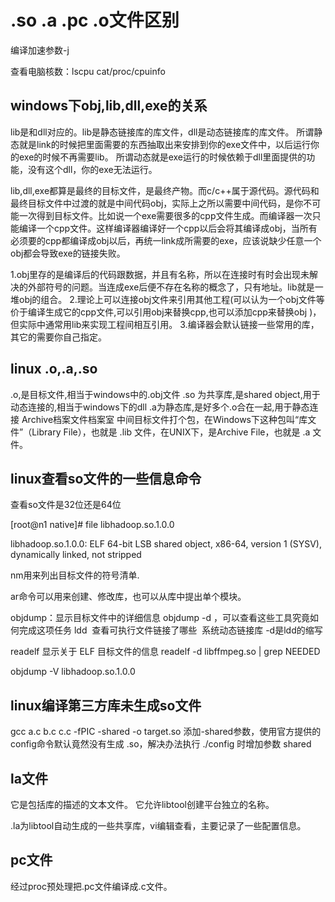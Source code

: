 # .so .a .pc .o文件区别
编译加速参数-j

查看电脑核数：lscpu  cat/proc/cpuinfo


## windows下obj,lib,dll,exe的关系
lib是和dll对应的。lib是静态链接库的库文件，dll是动态链接库的库文件。 
所谓静态就是link的时候把里面需要的东西抽取出来安排到你的exe文件中，以后运行你的exe的时候不再需要lib。
所谓动态就是exe运行的时候依赖于dll里面提供的功能，没有这个dll，你的exe无法运行。 

lib,dll,exe都算是最终的目标文件，是最终产物。而c/c++属于源代码。源代码和最终目标文件中过渡的就是中间代码obj，实际上之所以需要中间代码，是你不可能一次得到目标文件。比如说一个exe需要很多的cpp文件生成。而编译器一次只能编译一个cpp文件。这样编译器编译好一个cpp以后会将其编译成obj，当所有必须要的cpp都编译成obj以后，再统一link成所需要的exe，应该说缺少任意一个obj都会导致exe的链接失败。

1.obj里存的是编译后的代码跟数据，并且有名称，所以在连接时有时会出现未解决的外部符号的问题。当连成exe后便不存在名称的概念了，只有地址。lib就是一堆obj的组合。
2.理论上可以连接obj文件来引用其他工程(可以认为一个obj文件等价于编译生成它的cpp文件,可以引用obj来替换cpp,也可以添加cpp来替换obj )，但实际中通常用lib来实现工程间相互引用。
3.编译器会默认链接一些常用的库，其它的需要你自己指定。

## linux .o,.a,.so
.o,是目标文件,相当于windows中的.obj文件 
.so 为共享库,是shared object,用于动态连接的,相当于windows下的dll 
.a为静态库,是好多个.o合在一起,用于静态连接
Archive档案文件档案室
中间目标文件打个包，在Windows下这种包叫“库文件”（Library File），也就是 .lib 文件，在UNIX下，是Archive File，也就是 .a 文件。

## linux查看so文件的一些信息命令

查看so文件是32位还是64位

[root@n1 native]# file libhadoop.so.1.0.0

libhadoop.so.1.0.0: ELF 64-bit LSB shared object, x86-64, version 1 (SYSV), dynamically linked, not stripped



nm用来列出目标文件的符号清单.

ar命令可以用来创建、修改库，也可以从库中提出单个模块。



objdump：显示目标文件中的详细信息
objdump -d <command>，可以查看这些工具究竟如何完成这项任务
ldd  查看可执行文件链接了哪些  系统动态链接库
-d是ldd的缩写

readelf 显示关于 ELF 目标文件的信息
readelf -d libffmpeg.so | grep NEEDED



objdump -V libhadoop.so.1.0.0

## linux编译第三方库未生成so文件
gcc a.c b.c c.c -fPIC -shared -o target.so
添加-shared参数，使用官方提供的config命令默认竟然没有生成 .so，解决办法执行 ./config 时增加参数 shared

## la文件
它是包括库的描述的文本文件。
它允许libtool创建平台独立的名称。

.la为libtool自动生成的一些共享库，vi编辑查看，主要记录了一些配置信息。

## pc文件
经过proc预处理把.pc文件编译成.c文件。


